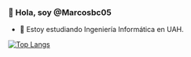 ### 👋 Hola, soy @Marcosbc05

- 🌱 Estoy estudiando Ingeniería Informática en UAH.

[![Top Langs](https://github-readme-stats.vercel.app/api/top-langs/?username=Marcosbc05&layout=compact)](https://github.com/anuraghazra/github-readme-stats)


<!---
MarcosBCesc/MarcosBCesc is a ✨ special ✨ repository because its `README.md` (this file) appears on your GitHub profile.
You can click the Preview link to take a look at your changes.
--->
